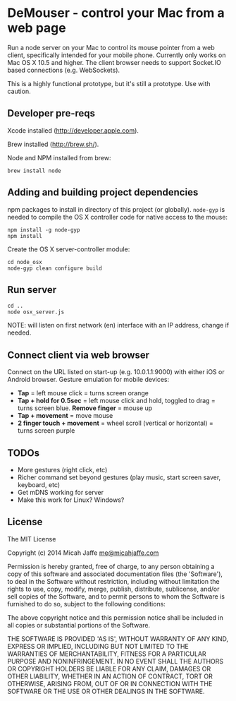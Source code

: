 # DeMouser - control your Mac from a web page

Run a node server on your Mac to control its mouse pointer from a web client, specifically intended for your mobile phone. Currently only works on Mac OS X 10.5 and higher. The client browser needs to support Socket.IO based connections (e.g. WebSockets).

This is a highly functional prototype, but it's still a prototype. Use with caution.

## Developer pre-reqs

Xcode installed (http://developer.apple.com).

Brew installed (http://brew.sh/).

Node and NPM installed from brew:

    brew install node

## Adding and building project dependencies 

npm packages to install in directory of this project (or globally). `node-gyp` is needed to compile the OS X controller code for native access to the mouse:

    npm install -g node-gyp
    npm install 
  
Create the OS X server-controller module:

    cd node_osx
    node-gyp clean configure build
  
## Run server

    cd ..
    node osx_server.js

NOTE: will listen on first network (en) interface with an IP address, change if needed.

## Connect client via web browser

Connect on the URL listed on start-up (e.g. 10.0.1.1:9000) with either iOS or Android browser. Gesture emulation for mobile devices: 

* __Tap__ = left mouse click = turns screen orange
* __Tap + hold for 0.5sec__ = left mouse click and hold, toggled to drag = turns screen blue. __Remove finger__ = mouse up
* __Tap + movement__ = move mouse
* __2 finger touch + movement__ = wheel scroll (vertical or horizontal) = turns screen purple

## TODOs

* More gestures (right click, etc)
* Richer command set beyond gestures (play music, start screen saver, keyboard, etc)
* Get mDNS working for server
* Make this work for Linux? Windows?

## License

The MIT License

Copyright (c) 2014 Micah Jaffe <me@micahjaffe.com>

Permission is hereby granted, free of charge, to any person obtaining a copy of this software and associated documentation files (the 'Software'), to deal in the Software without restriction, including without limitation the rights to use, copy, modify, merge, publish, distribute, sublicense, and/or sell copies of the Software, and to permit persons to whom the Software is furnished to do so, subject to the following conditions:

The above copyright notice and this permission notice shall be included in all copies or substantial portions of the Software.

THE SOFTWARE IS PROVIDED 'AS IS', WITHOUT WARRANTY OF ANY KIND, EXPRESS OR IMPLIED, INCLUDING BUT NOT LIMITED TO THE WARRANTIES OF MERCHANTABILITY, FITNESS FOR A PARTICULAR PURPOSE AND NONINFRINGEMENT. IN NO EVENT SHALL THE AUTHORS OR COPYRIGHT HOLDERS BE LIABLE FOR ANY CLAIM, DAMAGES OR OTHER LIABILITY, WHETHER IN AN ACTION OF CONTRACT, TORT OR OTHERWISE, ARISING FROM, OUT OF OR IN CONNECTION WITH THE SOFTWARE OR THE USE OR OTHER DEALINGS IN THE SOFTWARE.
